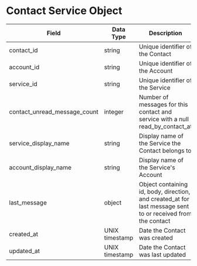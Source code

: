 # Contact Service Object

Field | Data Type | Description
--- | --- | ---
contact_id | string | Unique identifier of the Contact
account_id | string | Unique identifier of the Account
service_id | string | Unique identifier of the Service
contact_unread_message_count | integer | Number of messages for this contact and service with a null read_by_contact_at
service_display_name | string | Display name of the Service the Contact belongs to
account_display_name | string | Display name of the Service's Account 
last_message | object | Object containing id, body, direction, and created_at for last message sent to or received from the contact
created_at | UNIX timestamp | Date the Contact was created
updated_at | UNIX timestamp | Date the Contact was last updated
